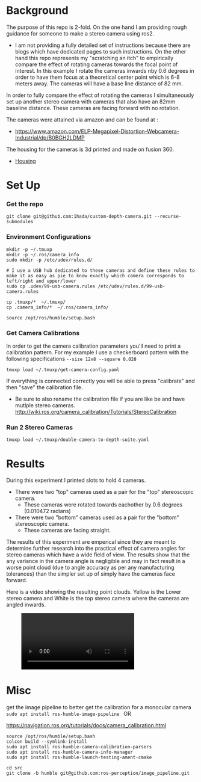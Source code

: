 # Background
The purpose of this repo is 2-fold.
On the one hand I am providing rough guidance for someone to make a stereo camera using ros2.
- I am not providing a fully detailed set of instructions because there are blogs which have dedicated pages to such instructions.
On the other hand this repo represents my "scratching an itch" to empirically compare the effect of rotating cameras towards the focal point of interest. In this example I rotate the cameras inwards nby 0.6 degrees in order to have them focus at a theoretical center point which is 6-8 meters away. The cameras will have a base line distance of 82 mm. 

In order to fully compare the effect of rotating the cameras I simultaneously set up another stereo camera with cameras that also have an 82mm baseline distance. These cameras are facing forward with no rotation.

The cameras were attained via amazon and can be found at :
- https://www.amazon.com/ELP-Megapixel-Distortion-Webcamera-Industrial/dp/B0BGH2LDMP

The housing for the cameras is 3d printed and made on fusion 360.
- [Housing](media/USB16MP01-parts.stl)

# Set Up

### Get the repo
```
git clone git@github.com:1hada/custom-depth-camera.git --recurse-submodules
```

### Environment Configurations
```
mkdir -p ~/.tmuxp 
mkdir -p ~/.ros/camera_info
sudo mkdir -p /etc/udev/rules.d/ 

# I use a USB hub dedicated to these cameras and define these rules to make it as easy as pie to know exactly which camera corresponds to left/right and upper/lower
sudo cp .udev/99-usb-camera.rules /etc/udev/rules.d/99-usb-camera.rules

cp .tmuxp/*  ~/.tmuxp/
cp .camera_info/*  ~/.ros/camera_info/

source /opt/ros/humble/setup.bash
```


### Get Camera Calibrations
In order to get the camera calibration parameters you'll need to print a calibration pattern. 
For my example I use a  checkerboard pattern with the following specifications `--size 12x8 --square 0.028`
```
tmuxp load ~/.tmuxp/get-camera-config.yaml
```
If everything is connected correctly you will be able to press "calibrate" and then "save" the calibration file.
- Be sure to also rename the calibration file if you are like be and have mutlple stereo cameras.
http://wiki.ros.org/camera_calibration/Tutorials/StereoCalibration


### Run 2 Stereo Cameras
```
tmuxp load ~/.tmuxp/double-camera-to-depth-suite.yaml
```


# Results 
During this experiment I printed slots to hold 4 cameras. 
- There were two "top" cameras used as a pair for the "top" stereoscopic camera. 
  - These cameras were rotated towards eachother by 0.6 degrees (0.010472 radians) 
- There were two "bottom" cameras used as a pair for the "bottom" stereoscopic camera. 
  - These cameras are facing straight.

The results of this experiment are emperical since they are meant to determine further research into the practical effect of camera angles for stereo cameras which have a wide field of view. The results show that the any variance in the camera angle is negligible and may in fact result in a worse point cloud (due to angle accuracy as per any manufacturing tolerances) than the simpler set up of simply have the cameras face forward.

Here is a video showing the resulting point clouds. Yellow is the Lower stereo camera and White is the top stereo camera where the cameras are angled inwards.

<figure class="video_container">
  <video controls="true" allowfullscreen="true">
    <source src="media/demo-pointcoud.webm)" type="video/webm">
  </video>
</figure>

# Misc

get the image pipeline to better get the calibration for a monocular camera
`sudo apt install ros-humble-image-pipeline `
OR

https://navigation.ros.org/tutorials/docs/camera_calibration.html
```
source /opt/ros/humble/setup.bash 
colcon build --symlink-install
sudo apt install ros-humble-camera-calibration-parsers
sudo apt install ros-humble-camera-info-manager
sudo apt install ros-humble-launch-testing-ament-cmake

cd src
git clone -b humble git@github.com:ros-perception/image_pipeline.git

```

